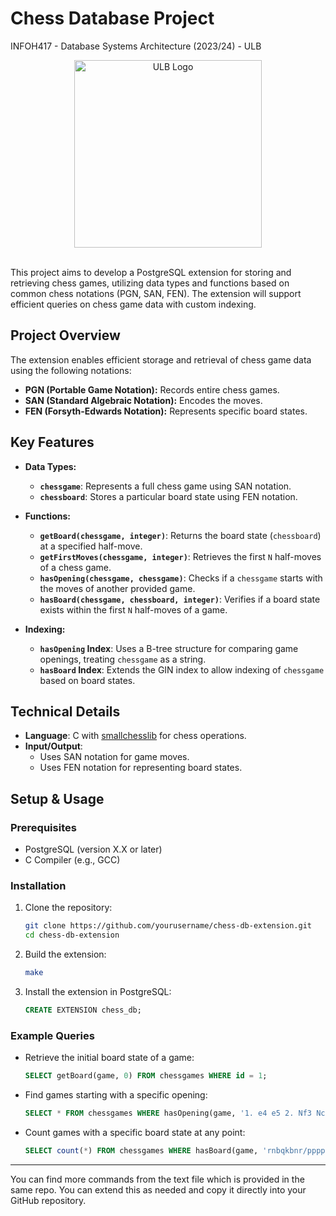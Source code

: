 # Chess Database Project

INFOH417 - Database Systems Architecture (2023/24) - ULB <br />

<div align="center">
    <img src="https://actus.ulb.be/medias/photo/logo-universite-libre-bruxelles_1661952138925-png?ID_FICHE=19524" alt="ULB Logo" width="300"/>
</div>

<br>

This project aims to develop a PostgreSQL extension for storing and retrieving chess games, utilizing data types and functions based on common chess notations (PGN, SAN, FEN). The extension will support efficient queries on chess game data with custom indexing.

## Project Overview
The extension enables efficient storage and retrieval of chess game data using the following notations:
- **PGN (Portable Game Notation):** Records entire chess games.
- **SAN (Standard Algebraic Notation):** Encodes the moves.
- **FEN (Forsyth-Edwards Notation):** Represents specific board states.

## Key Features
- **Data Types:**
  - **`chessgame`**: Represents a full chess game using SAN notation.
  - **`chessboard`**: Stores a particular board state using FEN notation.

- **Functions:**
  - **`getBoard(chessgame, integer)`**: Returns the board state (`chessboard`) at a specified half-move.
  - **`getFirstMoves(chessgame, integer)`**: Retrieves the first `N` half-moves of a chess game.
  - **`hasOpening(chessgame, chessgame)`**: Checks if a `chessgame` starts with the moves of another provided game.
  - **`hasBoard(chessgame, chessboard, integer)`**: Verifies if a board state exists within the first `N` half-moves of a game.

- **Indexing:**
  - **`hasOpening` Index**: Uses a B-tree structure for comparing game openings, treating `chessgame` as a string.
  - **`hasBoard` Index**: Extends the GIN index to allow indexing of `chessgame` based on board states.

## Technical Details
- **Language**: C with [smallchesslib](https://codeberg.org/drummyfish/smallchesslib) for chess operations.
- **Input/Output**:
  - Uses SAN notation for game moves.
  - Uses FEN notation for representing board states.

## Setup & Usage
### Prerequisites
- PostgreSQL (version X.X or later)
- C Compiler (e.g., GCC)

### Installation
1. Clone the repository:
   ```bash
   git clone https://github.com/yourusername/chess-db-extension.git
   cd chess-db-extension
   ```

2. Build the extension:
   ```bash
   make
   ```

3. Install the extension in PostgreSQL:
   ```sql
   CREATE EXTENSION chess_db;
   ```

### Example Queries
- Retrieve the initial board state of a game:
  ```sql
  SELECT getBoard(game, 0) FROM chessgames WHERE id = 1;
  ```
- Find games starting with a specific opening:
  ```sql
  SELECT * FROM chessgames WHERE hasOpening(game, '1. e4 e5 2. Nf3 Nc6');
  ```
- Count games with a specific board state at any point:
  ```sql
  SELECT count(*) FROM chessgames WHERE hasBoard(game, 'rnbqkbnr/pppppppp/8/8/8/8/PPPPPPPP/RNBQKBNR w KQkq - 0 1', 10);
  ```
---
You can find more commands from the text file which is provided in the same repo.
You can extend this as needed and copy it directly into your GitHub repository.
